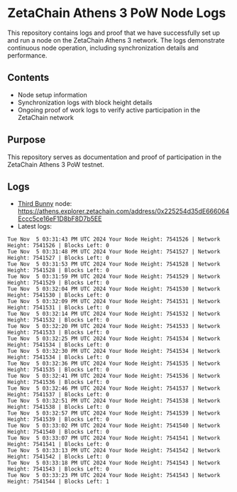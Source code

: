 # ZetaChain Athens 3 PoW Node Logs
This repository contains logs and proof that we have successfully set up and run a node on the ZetaChain Athens 3 network. The logs demonstrate continuous node operation, including synchronization details and performance.

## Contents
- Node setup information
- Synchronization logs with block height details
- Ongoing proof of work logs to verify active participation in the ZetaChain network

## Purpose
This repository serves as documentation and proof of participation in the ZetaChain Athens 3 PoW testnet.

## Logs

- [Third Bunny](https://thirdbunny.xyz/) node: https://athens.explorer.zetachain.com/address/0x225254d35dE666064Eccc5ce16eF1D8bF8D7b5EE
- Latest logs:
```
Tue Nov  5 03:31:43 PM UTC 2024 Your Node Height: 7541526 | Network Height: 7541526 | Blocks Left: 0
Tue Nov  5 03:31:48 PM UTC 2024 Your Node Height: 7541527 | Network Height: 7541527 | Blocks Left: 0
Tue Nov  5 03:31:53 PM UTC 2024 Your Node Height: 7541528 | Network Height: 7541528 | Blocks Left: 0
Tue Nov  5 03:31:59 PM UTC 2024 Your Node Height: 7541529 | Network Height: 7541529 | Blocks Left: 0
Tue Nov  5 03:32:04 PM UTC 2024 Your Node Height: 7541530 | Network Height: 7541530 | Blocks Left: 0
Tue Nov  5 03:32:09 PM UTC 2024 Your Node Height: 7541531 | Network Height: 7541531 | Blocks Left: 0
Tue Nov  5 03:32:14 PM UTC 2024 Your Node Height: 7541532 | Network Height: 7541532 | Blocks Left: 0
Tue Nov  5 03:32:20 PM UTC 2024 Your Node Height: 7541533 | Network Height: 7541533 | Blocks Left: 0
Tue Nov  5 03:32:25 PM UTC 2024 Your Node Height: 7541534 | Network Height: 7541534 | Blocks Left: 0
Tue Nov  5 03:32:30 PM UTC 2024 Your Node Height: 7541534 | Network Height: 7541534 | Blocks Left: 0
Tue Nov  5 03:32:36 PM UTC 2024 Your Node Height: 7541535 | Network Height: 7541535 | Blocks Left: 0
Tue Nov  5 03:32:41 PM UTC 2024 Your Node Height: 7541536 | Network Height: 7541536 | Blocks Left: 0
Tue Nov  5 03:32:46 PM UTC 2024 Your Node Height: 7541537 | Network Height: 7541537 | Blocks Left: 0
Tue Nov  5 03:32:51 PM UTC 2024 Your Node Height: 7541538 | Network Height: 7541538 | Blocks Left: 0
Tue Nov  5 03:32:57 PM UTC 2024 Your Node Height: 7541539 | Network Height: 7541539 | Blocks Left: 0
Tue Nov  5 03:33:02 PM UTC 2024 Your Node Height: 7541540 | Network Height: 7541540 | Blocks Left: 0
Tue Nov  5 03:33:07 PM UTC 2024 Your Node Height: 7541541 | Network Height: 7541541 | Blocks Left: 0
Tue Nov  5 03:33:13 PM UTC 2024 Your Node Height: 7541542 | Network Height: 7541542 | Blocks Left: 0
Tue Nov  5 03:33:18 PM UTC 2024 Your Node Height: 7541543 | Network Height: 7541543 | Blocks Left: 0
Tue Nov  5 03:33:23 PM UTC 2024 Your Node Height: 7541543 | Network Height: 7541544 | Blocks Left: 1
```

